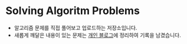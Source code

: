 # Solving Algoritm Problems
- 알고리즘 문제를 직접 풀어보고 업로드하는 저장소입니다.
- 새롭게 깨달은 내용이 있는 문제는 [개인 블로그](https://as-j.tistory.com/category/%EC%A7%80%EA%B7%B9%ED%9E%88%20%EA%B0%9C%EC%9D%B8%EC%A0%81%EC%9D%B8%20%EA%B3%B5%EB%B6%80%20%EB%85%B8%ED%8A%B8/%EC%95%8C%EA%B3%A0%EB%A6%AC%EC%A6%98%28Algorithm%29)에 정리하여 기록을 남겼습니다.
